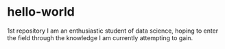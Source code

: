 # hello-world
1st repository
I am an enthusiastic student of data science, hoping to enter the field through the knowledge I am currently attempting to gain.
